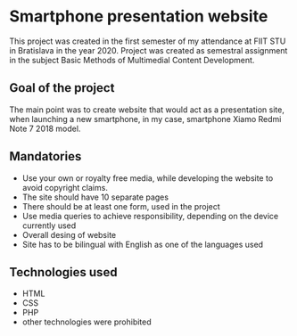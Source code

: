 # Smartphone presentation website
 This project was created in the first semester of my attendance at FIIT STU in Bratislava in the year 2020. Project was created as semestral assignment in the subject Basic Methods   of Multimedial Content Development.

## Goal of the project
 The main point was to create website that would act as a presentation site, when launching a new smartphone, in my case, smartphone Xiamo Redmi Note 7 2018 model.

## Mandatories
 - Use your own or royalty free media, while developing the website to avoid copyright claims.
 - The site should have 10 separate pages
 - There should be at least one form, used in the project
 - Use media queries to achieve responsibility, depending on the device currently used
 - Overall desing of website 
 - Site has to be bilingual with English as one of the languages used

## Technologies used
 - HTML
 - CSS
 - PHP
 - other technologies were prohibited

